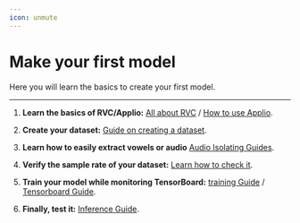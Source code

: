 ```yaml
---
icon: unmute
---
```


# Make your first model
Here you will learn the basics to create your first model.

---

1. **Learn the basics of RVC/Applio:** [All about RVC](/faq\rvc\rvc.md) / [How to use Applio](/Beginners\Interface.md).
2. **Create your dataset:** [Guide on creating a dataset](/Datasets\Create-Datasets.md).

3. **Learn how to easily extract vowels or audio** [Audio Isolating Guides](/Audio\Audio.md).

4. **Verify the sample rate of your dataset:** [Learn how to check it](/Datasets\Sample-Rate.md).

5. **Train your model while monitoring TensorBoard:** [training Guide](/get-started/training/) / [Tensorboard Guide](/get-started/tensorboard).

6. **Finally, test it:** [Inference Guide](/get-started/inferencing/).